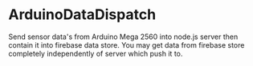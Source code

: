 # ArduinoDataDispatch
Send sensor data's from Arduino Mega 2560 into node.js server then contain it into firebase data store.
You may get data from firebase store completely independently of server which push it to.
